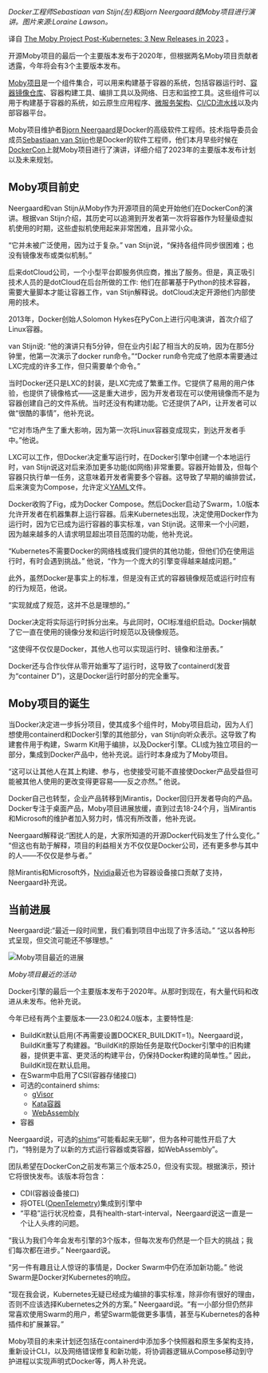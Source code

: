 <!-- 
# Kubernetes之后的Moby项目: 2023年有3个新版本
https://cdn.thenewstack.io/media/2023/10/d2c35253-mobyprojectphoto-1024x591.png
 -->


*Docker工程师Sebastiaan van Stijn(左)和Bjorn Neergaard就Moby项目进行演讲。图片来源:Loraine Lawson。*

译自 [The Moby Project Post-Kubernetes: 3 New Releases in 2023](https://thenewstack.io/the-moby-project-post-kubernetes-3-new-releases-in-2023/) 。

开源Moby项目的最后一个主要版本发布于2020年，但根据两名Moby项目贡献者透露，今年将会有3个主要版本发布。

[Moby项目](https://github.com/moby/moby)是一个组件集合，可以用来构建基于容器的系统，包括容器运行时、[容器镜像仓库](https://thenewstack.io/trow-a-container-registry-to-run-inside-a-kubernetes-cluster/)、容器构建工具、编排工具以及网络、日志和监控工具。这些组件可以用于构建基于容器的系统，如云原生应用程序、[微服务架构](https://thenewstack.io/in-the-great-microservices-debate-value-eats-size-for-lunch/)、[CI/CD流水线](https://thenewstack.io/kubernetes-ci-cd-pipelines-explained/)以及内部容器平台。

Moby项目维护者[Bjorn Neergaard](https://github.com/neersighted)是Docker的高级软件工程师。技术指导委员会成员[Sebastiaan van Stijn](https://github.com/thaJeztah)也是Docker的软件工程师，他们本月早些时候在[DockerCon](https://thenewstack.io/docker-launches-genai-stack-and-ai-assistant-at-dockercon/)上就Moby项目进行了演讲，详细介绍了2023年的主要版本发布计划以及未来规划。

## Moby项目前史

Neergaard和van Stijn从Moby作为开源项目的简史开始他们在DockerCon的演讲。根据van Stijn介绍，其历史可以追溯到开发者第一次将容器作为轻量级虚拟机使用的时期，这些虚拟机使用起来非常困难，且非常小众。

“它并未被广泛使用，因为过于复杂。” van Stijn说，“保持各组件同步很困难；也没有镜像发布或类似机制。”

后来dotCloud公司，一个小型平台即服务供应商，推出了服务。但是，真正吸引技术人员的是dotCloud在后台所做的工作: 他们在部署基于Python的技术容器，需要大量脚本才能让容器工作，van Stijn解释说。dotCloud决定开源他们内部使用的技术。

2013年，Docker创始人Solomon Hykes在PyCon上进行闪电演讲，首次介绍了Linux容器。

van Stijn说: “他的演讲只有5分钟，但在业内引起了相当大的反响，因为在那5分钟里，他第一次演示了docker run命令。”“Docker run命令完成了他原本需要通过LXC完成的许多工作，但只需要单个命令。”

当时Docker还只是LXC的封装，是LXC完成了繁重工作。它提供了易用的用户体验，也提供了镜像格式——这是重大进步，因为开发者现在可以使用镜像而不是为容器创建自己的文件系统。当时还没有构建功能。它还提供了API，让开发者可以做“很酷的事情”，他补充说。

“它对市场产生了重大影响，因为第一次将Linux容器变成现实，到达开发者手中。”他说。

LXC可以工作，但Docker决定重写运行时，在Docker引擎中创建一个本地运行时，van Stijn说这对后来添加更多功能(如网络)非常重要。容器开始普及，但每个容器只执行单一任务，这意味着开发者需要多个容器。这导致了早期的编排尝试，后来演变为Compose，允许定义[YAML](https://thenewstack.io/yall-against-my-lingo-why-everyone-hates-on-yaml/)文件。

Docker收购了Fig，成为Docker Compose。然后Docker启动了Swarm，1.0版本允许开发者在机器集群上运行容器。后来Kubernetes出现，决定使用Docker作为运行时，因为它已成为运行容器的事实标准，van Stijn说。这带来一个小问题，因为越来越多的人请求明显超出项目范围的功能，他补充说。

“Kubernetes不需要Docker的网络栈或我们提供的其他功能，但他们仍在使用运行时，有时会遇到挑战。” 他说，“作为一个庞大的引擎变得越来越成问题。”

此外，虽然Docker是事实上的标准，但是没有正式的容器镜像规范或运行时应有的行为规范，他说。

“实现就成了规范，这并不总是理想的。”

Docker决定将实际运行时拆分出来。与此同时，OCI标准组织启动。Docker捐献了它一直在使用的镜像分发和运行时规范以及镜像规范。

“这使得不仅仅是Docker，其他人也可以实现运行时、镜像和注册表。”

Docker还与合作伙伴从零开始重写了运行时，这导致了containerd(发音为“container D”)，这是Docker运行时部分的完全重写。

## Moby项目的诞生

当Docker决定进一步拆分项目，使其成多个组件时，Moby项目启动，因为人们想使用containerd和Docker引擎的其他部分，van Stijn向听众表示。这导致了构建套件用于构建，Swarm Kit用于编排，以及Docker引擎。CLI成为独立项目的一部分，集成到Docker产品中，他补充说。运行时本身成为了Moby项目。

“这可以让其他人在其上构建、参与，也使接受可能不直接使Docker产品受益但可能被其他人使用的更改变得更容易——反之亦然。” 他说。

Docker自己也转型，企业产品转移到Mirantis，Docker回归开发者导向的产品。Docker专注于桌面产品，Moby项目进展放缓，直到过去18-24个月，当Mirantis和Microsoft的维护者加入努力时，情况有所改善，他补充说。

Neergaard解释说:“困扰人的是，大家所知道的开源Docker代码发生了什么变化。” “但这也有助于解释，项目的利益相关方不仅仅是Docker公司，还有更多参与其中的人——不仅仅是参与者。”

除Mirantis和Microsoft外，[Nvidia](https://thenewstack.io/nvidia-uses-openstack-swift-storage-as-part-of-its-ai-ml-process/)最近也为容器设备接口贡献了支持，Neergaard补充说。

## 当前进展

Neergaard说:“最近一段时间里，我们看到项目中出现了许多活动。” “这以各种形式呈现，但交流可能还不够理想。”

![Moby项目最近的进展](https://cdn.thenewstack.io/media/2023/10/3481529d-moby-recent-activity.png)

*Moby项目最近的活动*

Docker引擎的最后一个主要版本发布于2020年。从那时到现在，有大量代码和改进从未发布。他补充说。

今年已经有两个主要版本——23.0和24.0版本，主要特性是:

- BuildKit默认启用(不再需要设置DOCKER_BUILDKIT=1)。Neergaard说，BuildKit重写了构建器。“BuildKit的原始任务是取代Docker引擎中的旧构建器，提供更丰富、更灵活的构建平台，仍保持Docker构建的简单性。” 因此，BuildKit现在默认启用。
- 在Swarm中启用了CSI(容器存储接口)
- 可选的containerd shims:
  - [gVisor](https://thenewstack.io/how-to-implement-secure-containers-using-googles-gvisor/)
  - [Kata容器](https://thenewstack.io/the-road-to-kata-containers-2-0/)
  - [WebAssembly](https://thenewstack.io/what-is-webassembly-wasm/)
- 容器

Neergaard说，可选的[shims](https://stackoverflow.com/questions/2116142/what-is-a-shim)“可能看起来无聊”，但为各种可能性开启了大门，“特别是为了以新的方式运行容器或类容器，如WebAssembly”。

团队希望在DockerCon之前发布第三个版本25.0，但没有实现。根据演示，预计它将很快发布。该版本将包含：

- CDI(容器设备接口)
- 将OTEL([OpenTelemetry](https://thenewstack.io/what-is-opentelemetry/))集成到引擎中
- “平稳”运行状况检查，具有health-start-interval，Neergaard说这一直是一个让人头疼的问题。

“我认为我们今年会发布引擎的3个版本，但每次发布仍然是一个巨大的挑战；我们每次都在进步。” Neergaard说。

“另一件有趣且让人惊讶的事情是，Docker Swarm中仍在添加新功能。” 他说Swarm是Docker对Kubernetes的响应。

“现在我会说，Kubernetes无疑已经成为编排的事实标准，除非你有很好的理由，否则不应该选择Kubernetes之外的方案。” Neergaard说。“有一小部分但仍然非常喜欢使用Swarm的用户，希望Swarm能做更多事情，甚至与Kubernetes的各种插件和扩展兼容。”

Moby项目的未来计划还包括在containerd中添加多个快照器和原生多架构支持，重新设计CLI，以及网络错误修复和新功能，将协调器逻辑从Compose移动到守护进程以实现声明式Docker等，两人补充说。

